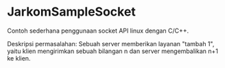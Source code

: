 JarkomSampleSocket
==================

Contoh sederhana penggunaan socket API linux dengan C/C++.

Deskripsi permasalahan:
Sebuah server memberikan layanan "tambah 1", yaitu klien mengirimkan sebuah
bilangan n dan server mengembalikan n+1 ke klien.
